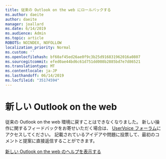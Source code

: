 ```yaml
---
title: 従来の Outlook on the web にロールバックする
ms.author: daeite
author: daeite
manager: joallard
ms.date: 6/14/2019
ms.audience: Admin
ms.topic: article
ROBOTS: NOINDEX, NOFOLLOW
localization_priority: Normal
ms.custom: ''
ms.openlocfilehash: bf60af45ed26ae0f9c3b25d916831962016a0807
ms.sourcegitcommit: efed0ae44bd6c61d751dd008b2885bd7e7d86521
ms.translationtype: MT
ms.contentlocale: ja-JP
ms.lasthandoff: 06/14/2019
ms.locfileid: "35174594"
---
```

# <a name="the-new-outlook-on-the-web"></a>新しい Outlook on the web

従来の Outlook on the web 環境に戻すことはできなくなりました。 新しい操作に関するフィードバックをお寄せいただく場合は、 [UserVoice フォーラム](https://outlook.uservoice.com/forums/313228--outlook-on-the-web-office-365)にアクセスしてください。 記載されているアイデアや問題に投票して、最初のコメントと提案に直接返信することができます。

[新しい Outlook on the web のヘルプを表示する](https://support.office.com/article/017014cd-2ad0-41ab-8473-6bd8c349d4f8)